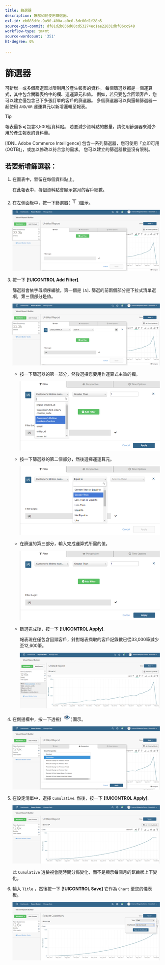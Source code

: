 ```yaml
---
title: 篩選器
description: 瞭解如何使用篩選器。
exl-id: eb683dfe-9a90-400a-a0c0-3dc00d1f28b5
source-git-commit: df81d2b036d00cd53274ec1ae22031dbf06cc948
workflow-type: tm+mt
source-wordcount: '351'
ht-degree: 0%

---
```


# 篩選器

可新增一或多個篩選器以限制用於產生報表的資料。 每個篩選器都是一個運算式，其中包含關聯表格中的欄、運運算元和值。 例如，若只要包含回頭客戶，您可以建立僅包含已下多張訂單的客戶的篩選器。 多個篩選器可以與邏輯篩選器一起使用 `AND/OR` 運運算元以新增邏輯至報表。

>[!TIP]
>
>報表最多可包含3,500個資料點。 若要減少資料點的數量，請使用篩選器來減少用於產生報表的資料量。

[!DNL Adobe Commerce Intelligence] 包含一系列篩選器，您可使用「立即可用(OOTB)」，或加以修改以符合您的需求。 您可以建立的篩選器數量沒有限制。

## 若要新增篩選器：

1. 在圖表中，暫留在每個資料點上。

   在此報表中，每個資料點會顯示當月的客戶總數。

1. 在左側面板中，按一下篩選器(![](../../assets/magento-bi-btn-filter.png))圖示。

   ![新增篩選器](../../assets/magento-bi-report-builder-filter-add.png)

1. 按一下 **[!UICONTROL Add Filter]**.

   篩選器會依字母順序編號，第一個是 `[A]`. 篩選的前兩個部分是下拉式清單選項，第三個部分是值。

   ![](../../assets/magento-bi-report-builder-filter-add-a.png)

   * 按一下篩選器的第一部分，然後選擇您要用作運算式主旨的欄。

      ![選擇篩選器的第一部分](../../assets/magento-bi-report-builder-filter-part1.png)

   * 按一下篩選器的第二個部分，然後選擇運運算元。

      ![選擇運運算元](../../assets/magento-bi-report-builder-filter-part2.png)

   * 在篩選的第三部分，輸入完成運算式所需的值。

      ![輸入值](../../assets/magento-bi-report-builder-filter-part3.png)

   * 篩選完成後，按一下 **[!UICONTROL Apply]**.

      報表現在僅包含回頭客戶，針對報表擷取的客戶記錄數已從33,000筆減少至12,600筆。

      ![已篩選的報告](../../assets/magento-bi-report-builder-filter-report.png)<!--{: .zoom}-->

1. 在側邊欄中，按一下透視( ![](../../assets/magento-bi-btn-perspective.png))圖示。

   ![透視](../../assets/magento-bi-report-builder-filter-perspective.png)<!--{: .zoom}-->

1. 在設定清單中，選擇 `Cumulative`. 然後，按一下 **[!UICONTROL Apply]**.

   ![累積透視](../../assets/magento-bi-report-builder-filter-perspective-cumulative.png)

   此 `Cumulative` 透檢視會隨時間分佈變化，而不是顯示每個月的鋸齒狀上下變化。

1. 輸入 `Title` ，然後按一下 **[!UICONTROL Save]** 它作為 `Chart` 至您的儀表板。

   ![儲存至控制面板](../../assets/magento-bi-report-builder-filter-perspective-cumulative-save.png)
